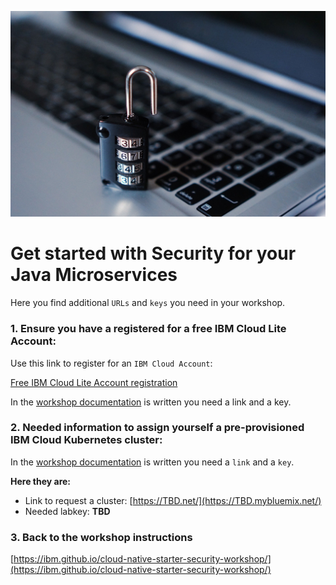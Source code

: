 ![](images/sec.jpg)

# Get started with Security for your Java Microservices

Here you find additional `URLs` and `keys` you need in your workshop.

### 1. Ensure you have a registered for a **free IBM Cloud Lite Account**:
  
  Use this link to register for an `IBM Cloud Account`:

  [Free IBM Cloud Lite Account registration](https://ibm.biz/sec-journey-register-cloud-account)

  In the [workshop documentation](https://ibm.github.io/cloud-native-starter-security-workshop/pre-work/CLOUD_ACCOUNT/) is written you need a link and a key. 


### 2. Needed information to assign yourself a pre-provisioned IBM Cloud Kubernetes cluster:

  In the [workshop documentation](https://ibm.github.io/cloud-native-starter-security-workshop/pre-work/CLOUD_ACCOUNT/) is written you need a `link` and a `key`. 
  
  **Here they are:**

  * Link to request a cluster: [https://TBD.net/](https://TBD.mybluemix.net/)
  * Needed labkey: **TBD**

### 3. Back to the workshop instructions

  [https://ibm.github.io/cloud-native-starter-security-workshop/](https://ibm.github.io/cloud-native-starter-security-workshop/)

